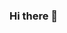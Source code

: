### Hi there 👋

<!--
**kingthrd/kingthrd** is a ✨ _special_ ✨ repository because its `README.md` (this file) appears on your GitHub profile.

Here are some ideas to get you started:

- 🔭 I’m currently working on ...proving my coins 
- 🌱 I’m currently learning ...coding 
- 👯 I’m looking to collaborate on ...
- 🤔 I’m looking for help with ...a lot of things 
- 💬 Ask me about ...
- 📫 How to reach me: ...
- 😄 Pronouns: ...
- ⚡ Fun fact: ...
-->
